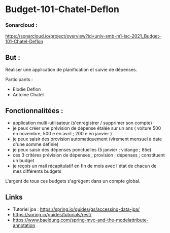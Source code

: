 # Budget-101-Chatel-Deflon

### Sonarcloud : 
https://sonarcloud.io/project/overview?id=univ-smb-m1-isc-2021_Budget-101-Chatel-Deflon

## But :
Réaliser une application de planification et suivie de dépenses.

Participants :
- Elodie Deflon
- Antoine Chatel

## Fonctionnalitées :
- application multi-utilisateur (s'enregistrer / supprimer son compte)
- je peux créer une prévision de dépense étalée sur un ans ( voiture 500 en novembre, 500 e en avril ; 200 e en janvier )
- je peux saisir des provision automatiquement (virement mensuel à date d'une somme définie)
- je peux saisir des dépenses ponctuelles (5 janvier ; vidange ; 85e)
- ces 3 critères prévision de dépenses ; provision ; dépenses ; constituent un budget
- je reçois un mail récapitulatif en fin de mois avec l'état de chacun de mes différents budgets

L'argent de tous ces budgets s'agrègent dans un compte global.

## Links
- Tutoriel jpa : https://spring.io/guides/gs/accessing-data-jpa/
- https://spring.io/guides/tutorials/rest/
- https://www.baeldung.com/spring-mvc-and-the-modelattribute-annotation